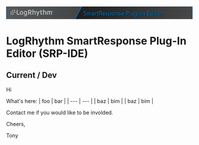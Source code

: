 ![LogRhythm / SmartResponse Plug-In Editor](Banner.png "LogRhythm SmartResponse Plug-In Editor")
# LogRhythm SmartResponse Plug-In Editor (SRP-IDE)
## Current / Dev

Hi

What's here:
| foo | bar |
| --- | --- |
| baz | bim |
| baz | bim |

Contact me if you would like to be involded.

Cheers,

 Tony

 